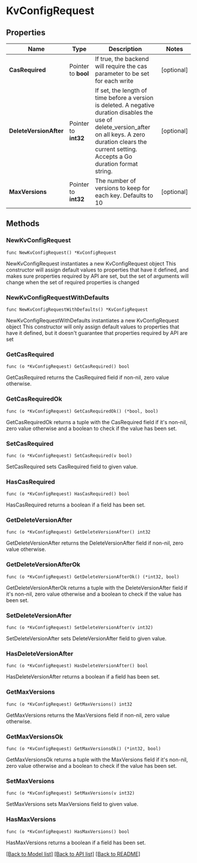 # KvConfigRequest

## Properties

Name | Type | Description | Notes
------------ | ------------- | ------------- | -------------
**CasRequired** | Pointer to **bool** | If true, the backend will require the cas parameter to be set for each write | [optional] 
**DeleteVersionAfter** | Pointer to **int32** | If set, the length of time before a version is deleted. A negative duration disables the use of delete_version_after on all keys. A zero duration clears the current setting. Accepts a Go duration format string. | [optional] 
**MaxVersions** | Pointer to **int32** | The number of versions to keep for each key. Defaults to 10 | [optional] 

## Methods

### NewKvConfigRequest

`func NewKvConfigRequest() *KvConfigRequest`

NewKvConfigRequest instantiates a new KvConfigRequest object
This constructor will assign default values to properties that have it defined,
and makes sure properties required by API are set, but the set of arguments
will change when the set of required properties is changed

### NewKvConfigRequestWithDefaults

`func NewKvConfigRequestWithDefaults() *KvConfigRequest`

NewKvConfigRequestWithDefaults instantiates a new KvConfigRequest object
This constructor will only assign default values to properties that have it defined,
but it doesn't guarantee that properties required by API are set

### GetCasRequired

`func (o *KvConfigRequest) GetCasRequired() bool`

GetCasRequired returns the CasRequired field if non-nil, zero value otherwise.

### GetCasRequiredOk

`func (o *KvConfigRequest) GetCasRequiredOk() (*bool, bool)`

GetCasRequiredOk returns a tuple with the CasRequired field if it's non-nil, zero value otherwise
and a boolean to check if the value has been set.

### SetCasRequired

`func (o *KvConfigRequest) SetCasRequired(v bool)`

SetCasRequired sets CasRequired field to given value.

### HasCasRequired

`func (o *KvConfigRequest) HasCasRequired() bool`

HasCasRequired returns a boolean if a field has been set.

### GetDeleteVersionAfter

`func (o *KvConfigRequest) GetDeleteVersionAfter() int32`

GetDeleteVersionAfter returns the DeleteVersionAfter field if non-nil, zero value otherwise.

### GetDeleteVersionAfterOk

`func (o *KvConfigRequest) GetDeleteVersionAfterOk() (*int32, bool)`

GetDeleteVersionAfterOk returns a tuple with the DeleteVersionAfter field if it's non-nil, zero value otherwise
and a boolean to check if the value has been set.

### SetDeleteVersionAfter

`func (o *KvConfigRequest) SetDeleteVersionAfter(v int32)`

SetDeleteVersionAfter sets DeleteVersionAfter field to given value.

### HasDeleteVersionAfter

`func (o *KvConfigRequest) HasDeleteVersionAfter() bool`

HasDeleteVersionAfter returns a boolean if a field has been set.

### GetMaxVersions

`func (o *KvConfigRequest) GetMaxVersions() int32`

GetMaxVersions returns the MaxVersions field if non-nil, zero value otherwise.

### GetMaxVersionsOk

`func (o *KvConfigRequest) GetMaxVersionsOk() (*int32, bool)`

GetMaxVersionsOk returns a tuple with the MaxVersions field if it's non-nil, zero value otherwise
and a boolean to check if the value has been set.

### SetMaxVersions

`func (o *KvConfigRequest) SetMaxVersions(v int32)`

SetMaxVersions sets MaxVersions field to given value.

### HasMaxVersions

`func (o *KvConfigRequest) HasMaxVersions() bool`

HasMaxVersions returns a boolean if a field has been set.


[[Back to Model list]](../README.md#documentation-for-models) [[Back to API list]](../README.md#documentation-for-api-endpoints) [[Back to README]](../README.md)


